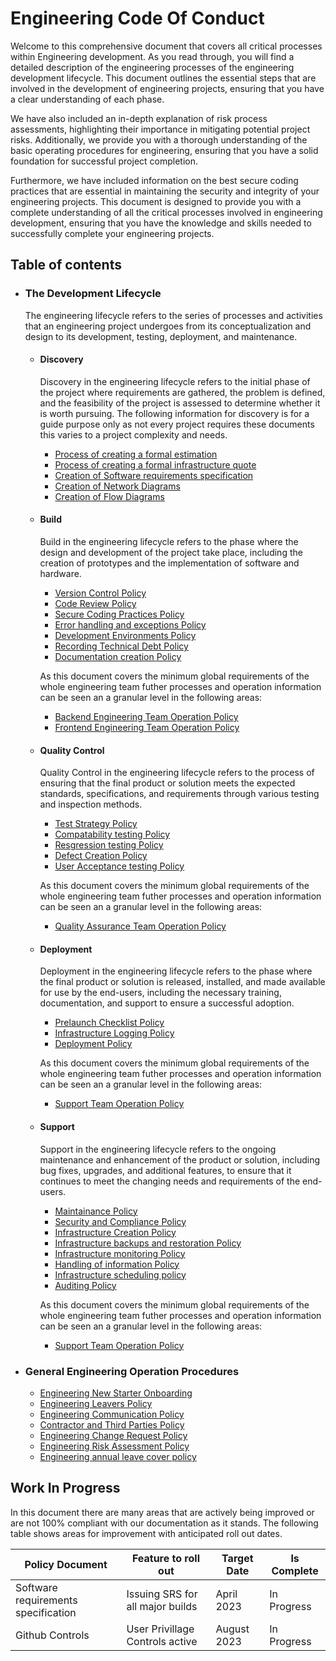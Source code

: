 # Engineering Code Of Conduct

Welcome to this comprehensive document that covers all critical processes within Engineering development. As you read through, you will find a detailed description of the engineering processes of the engineering development lifecycle. This document outlines the essential steps that are involved in the development of engineering projects, ensuring that you have a clear understanding of each phase.

We have also included an in-depth explanation of risk process assessments, highlighting their importance in mitigating potential project risks. Additionally, we provide you with a thorough understanding of the basic operating procedures for engineering, ensuring that you have a solid foundation for successful project completion.

Furthermore, we have included information on the best secure coding practices that are essential in maintaining the security and integrity of your engineering projects. This document is designed to provide you with a complete understanding of all the critical processes involved in engineering development, ensuring that you have the knowledge and skills needed to successfully complete your engineering projects.

## Table of contents

- ### The Development Lifecycle
  The engineering lifecycle refers to the series of processes and activities that an engineering project undergoes from its conceptualization and design to its development, testing, deployment, and maintenance.    

  - #### Discovery
    Discovery in the engineering lifecycle refers to the initial phase of the project where requirements are gathered, the problem is defined, and the feasibility of the project is assessed to determine whether it is worth pursuing. The following information for discovery is for a guide purpose only as not every project requires these documents this varies to a project complexity and needs. 
    
    - [Process of creating a formal estimation](https://github.com/383Project/engineering-code-of-conduct/blob/main/lifecycle/discovery/estimation-process.md)
    - [Process of creating a formal infrastructure quote](https://github.com/383Project/engineering-code-of-conduct/blob/main/lifecycle/discovery/infrastructure-quote.md)
    - [Creation of Software requirements specification](https://github.com/383Project/engineering-code-of-conduct/blob/main/lifecycle/discovery/software-requirements-specification.md)
    - [Creation of Network Diagrams](https://github.com/383Project/engineering-code-of-conduct/blob/main/lifecycle/discovery/network-diagrams.md)
    - [Creation of Flow Diagrams](https://github.com/383Project/engineering-code-of-conduct/blob/main/lifecycle/discovery/flow-diagrams.md)
  
  - #### Build
    Build in the engineering lifecycle refers to the phase where the design and development of the project take place, including the creation of prototypes and the implementation of software and hardware.
    
    - [Version Control Policy](https://github.com/383Project/engineering-code-of-conduct/blob/main/lifecycle/build/version-control-policy.md)
    - [Code Review Policy](https://github.com/383Project/engineering-code-of-conduct/blob/main/lifecycle/build/code-review-policy.md)
    - [Secure Coding Practices Policy](https://github.com/383Project/engineering-code-of-conduct/blob/main/lifecycle/build/secure-coding-practices-policy.md)
    - [Error handling and exceptions Policy](https://github.com/383Project/engineering-code-of-conduct/blob/main/lifecycle/build/error-handling-exceptions-policy.md)
    - [Development Environments Policy](https://github.com/383Project/engineering-code-of-conduct/blob/main/lifecycle/build/development-enviroments-policy.md)
    - [Recording Technical Debt Policy](https://github.com/383Project/engineering-code-of-conduct/blob/main/lifecycle/build/recording-technical-debt-policy.md)
    - [Documentation creation Policy](https://github.com/383Project/engineering-code-of-conduct/blob/main/lifecycle/build/documentation-policy.md)
    
    As this document covers the minimum global requirements of the whole engineering team futher processes and operation information can be seen an a granular level in the following areas:
    
    - [Backend Engineering Team Operation Policy](/)
    - [Frontend Engineering Team Operation Policy](/)
  
  - #### Quality Control
    Quality Control in the engineering lifecycle refers to the process of ensuring that the final product or solution meets the expected standards, specifications, and requirements through various testing and inspection methods.
    
    - [Test Strategy Policy](https://github.com/383Project/engineering-code-of-conduct/blob/main/lifecycle/quality-control/testing-strategy-policy.md)
    - [Compatability testing Policy](https://github.com/383Project/engineering-code-of-conduct/blob/main/lifecycle/quality-control/compatabillity-testing-policy.md)
    - [Resgression testing Policy](https://github.com/383Project/engineering-code-of-conduct/blob/main/lifecycle/quality-control/regression-testing-policy.md)
    - [Defect Creation Policy](https://github.com/383Project/engineering-code-of-conduct/blob/main/lifecycle/quality-control/defect-creation-policy.md)
    - [User Acceptance testing Policy](https://github.com/383Project/engineering-code-of-conduct/blob/main/lifecycle/quality-control/user-acceptance-testing-policy.md)
    
     As this document covers the minimum global requirements of the whole engineering team futher processes and operation information can be seen an a granular level in the following areas:
    - [Quality Assurance Team Operation Policy](https://github.com/383Project/qa-code-of-conduct)

  - #### Deployment
    Deployment in the engineering lifecycle refers to the phase where the final product or solution is released, installed, and made available for use by the end-users, including the necessary training, documentation, and support to ensure a successful adoption.
    
    - [Prelaunch Checklist Policy](https://github.com/383Project/engineering-code-of-conduct/blob/main/lifecycle/deployment/prelaunch-checklist-policy.md)
    - [Infrastructure Logging Policy](https://github.com/383Project/engineering-code-of-conduct/blob/main/lifecycle/deployment/infrastructure-logging-policy.md)
    - [Deployment Policy](https://github.com/383Project/engineering-code-of-conduct/blob/main/lifecycle/deployment/deployment-policy.md)
    
    As this document covers the minimum global requirements of the whole engineering team futher processes and operation information can be seen an a granular level in the following areas:
    - [Support Team Operation Policy](/)
  
  - #### Support
    Support in the engineering lifecycle refers to the ongoing maintenance and enhancement of the product or solution, including bug fixes, upgrades, and additional features, to ensure that it continues to meet the changing needs and requirements of the end-users.
    
    - [Maintainance Policy](https://github.com/383Project/engineering-code-of-conduct/blob/main/lifecycle/support/maintainance-policy.md)
    - [Security and Compliance Policy](https://github.com/383Project/engineering-code-of-conduct/blob/main/lifecycle/support/security-and-compliance-policy.md)
    - [Infrastructure Creation Policy](https://github.com/383Project/engineering-code-of-conduct/blob/main/lifecycle/support/infrastructure-monitoring-policy.md)
    - [Infrastructure backups and restoration Policy](https://github.com/383Project/engineering-code-of-conduct/blob/main/lifecycle/support/infrastructure-backups-and-restoration-policy.md)
    - [Infrastructure monitoring Policy](https://github.com/383Project/engineering-code-of-conduct/blob/main/lifecycle/support/infrastructure-monitoring-policy.md)
    - [Handling of information Policy](https://github.com/383Project/engineering-code-of-conduct/blob/main/lifecycle/support/information-policy.md)
    - [Infrastructure scheduling policy](https://github.com/383Project/engineering-code-of-conduct/blob/main/lifecycle/support/schedulling-policy.md)
    - [Auditing Policy](https://github.com/383Project/engineering-code-of-conduct/blob/main/lifecycle/support/auditing-policy.md)
    
    As this document covers the minimum global requirements of the whole engineering team futher processes and operation information can be seen an a granular level in the following areas:
    - [Support Team Operation Policy](/)

- ### General Engineering Operation Procedures

  - [Engineering New Starter Onboarding]()
  - [Engineering Leavers Policy]()
  - [Engineering Communication Policy](https://github.com/383Project/engineering-code-of-conduct/blob/main/operations/communication-policy.md)
  - [Contractor and Third Parties Policy](https://github.com/383Project/engineering-code-of-conduct/blob/main/operations/contractor-and-third-parties-policy.md)
  - [Engineering Change Request Policy](https://github.com/383Project/engineering-code-of-conduct/blob/main/operations/change-request-policy.md)
  - [Engineering Risk Assessment Policy](https://github.com/383Project/engineering-code-of-conduct/edit/main/operations/risk-assessment-policy.md)
  - [Engineering annual leave cover policy]()

## Work In Progress
In this document there are many areas that are actively being improved or are not 100% compliant with our documentation as it stands. The following table shows areas for improvement with anticipated roll out dates.

| Policy Document                     | Feature to roll out              | Target Date | Is Complete |
|-------------------------------------|----------------------------------|-------------|-------------|
| Software requirements specification | Issuing SRS for all major builds | April  2023 | In Progress |
| Github Controls                     | User Privillage Controls active  | August 2023 | In Progress |


